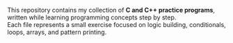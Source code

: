 This repository contains my collection of **C and C++ practice programs**, written while learning programming concepts step by step.  
Each file represents a small exercise focused on logic building, conditionals, loops, arrays, and pattern printing.
